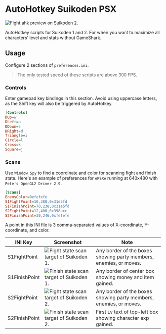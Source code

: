 # AutoHotkey Suikoden PSX

![Fight.ahk preview on Suikoden 2.](https://github.com/hendraanggrian/AutoHotkey-Suikoden-PSX/raw/assets/preview.gif)

AutoHotkey scripts for Suikoden 1 and 2. For when you want to maximize all
characters' level and stats without GameShark.

## Usage

Configure 2 sections of `preferences.ini`.

> The only tested speed of these scripts are above 300 FPS.

### Controls

Enter gamepad key bindings in this section. Avoid using uppercase letters, as
the Shift key will also be triggered by AutoHotkey.

```ini
[Controls]
DUp=w
DLeft=a
DDown=s
DRight=d
Triangle=i
Circle=l
Cross=k
Square=j
```

### Scans

Use `Window Spy` to find a coordinate and color for scanning fight and finish
state. Here's an example of preferences for `ePSXe` running at 640x480 with
`Pete's OpenGL2 Driver 2.9`.

```ini
[Scans]
EnemyColor=0xfefefe
S1FightPoint=10,388,0x31e5fd
S1FinishPoint=70,238,0x31e5fd
S2FightPoint=12,400,0x398acc
S2FinishPoint=30,246,0xfefefe
```

A point in this INI file is 3 comma-separated values of X-coordinate,
Y-coordinate, and color.

| INI Key | Screenshot | Note |
| --- | --- | --- |
| S1FightPoint | ![Fight state scan target of Suikoden 1.](https://github.com/hendraanggrian/AutoHotkey-Suikoden-PSX/raw/assets/s1_fight.png) | Any border of the boxes showing party members, enemies, or moves. |
| S1FinishPoint | ![Finish state scan target of Suikoden 1.](https://github.com/hendraanggrian/AutoHotkey-Suikoden-PSX/raw/assets/s1_finish.png) | Any border of center box showing money and item gained. |
| S2FightPoint | ![Fight state scan target of Suikoden 2.](https://github.com/hendraanggrian/AutoHotkey-Suikoden-PSX/raw/assets/s2_fight.png) | Any border of the boxes showing party members, enemies, or moves. |
| S2FinishPoint | ![Finish state scan target of Suikoden 2.](https://github.com/hendraanggrian/AutoHotkey-Suikoden-PSX/raw/assets/s2_finish.png) | First `Lv` text of top-left box showing character exp gained. |
